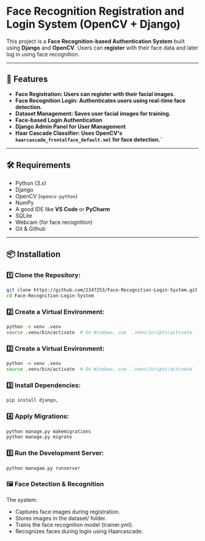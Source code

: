 # Face Recognition Registration and Login System (OpenCV + Django)

This project is a **Face Recognition-based Authentication System** built using **Django** and **OpenCV**. Users can **register** with their face data and later log in using face recognition.

---

## 🔧 Features
- **Face Registration: Users can register with their facial images.**
- **Face Recognition Login: Authenticates users using real-time face detection.**
- **Dataset Management: Saves user facial images for training.**
- **Face-based Login Authentication**
- **Django Admin Panel for User Management**
- **Haar Cascade Classifier: Uses OpenCV's ```haarcascade_frontalface_default.xml``` for face detection.`**

---

## 🛠 Requirements
- Python (3.x)
- Django
- OpenCV (`opencv-python`)
- NumPy
- A good IDE like **VS Code** or **PyCharm**
- SQLite
- Webcam (for face recognition)
- Git & Github

---

## 📦 Installation

### 1️⃣ Clone the Repository:
```sh
git clone https://github.com/2347253/Face-Recognition-Login-System.git
cd Face-Recognition-Login-System
```

### 2️⃣ Create a Virtual Environment:
```sh
python -m venv .venv
source .venv/bin/activate  # On Windows, use `.venv\Scripts\activate`
```

### 2️⃣ Create a Virtual Environment:
```sh
python -m venv .venv
source .venv/bin/activate  # On Windows, use `.venv\Scripts\activate`
```

### 3️⃣ Install Dependencies:
```sh
pip install django, 
```

### 4️⃣ Apply Migrations: 
```sh
python manage.py makemigrations
python manage.py migrate
```

### 5️⃣ Run the Development Server: 
```sh
python managae.py runserver
```

### 🖼️ Face Detection & Recognition

The system:

- Captures face images during registration.
- Stores images in the dataset/ folder.
- Trains the face recognition model (trainer.yml).
- Recognizes faces during login using Haarcascade.
